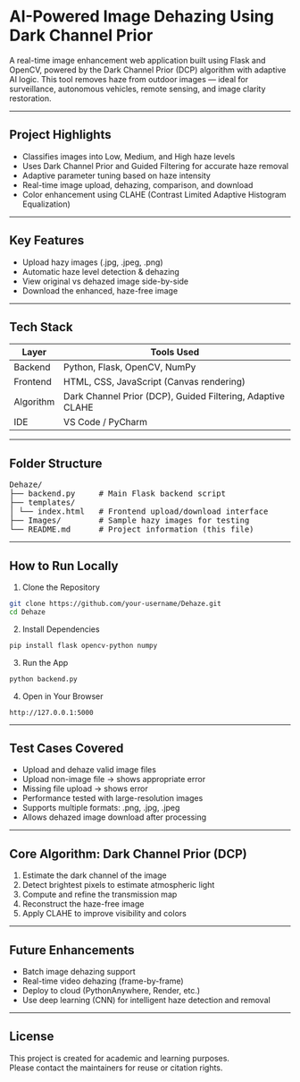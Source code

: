 # AI-Powered Image Dehazing Using Dark Channel Prior

A real-time image enhancement web application built using Flask and OpenCV, powered by the Dark Channel Prior (DCP) algorithm with adaptive AI logic. This tool removes haze from outdoor images — ideal for surveillance, autonomous vehicles, remote sensing, and image clarity restoration.

---

## Project Highlights

- Classifies images into Low, Medium, and High haze levels
- Uses Dark Channel Prior and Guided Filtering for accurate haze removal
- Adaptive parameter tuning based on haze intensity
- Real-time image upload, dehazing, comparison, and download
- Color enhancement using CLAHE (Contrast Limited Adaptive Histogram Equalization)

---

## Key Features

- Upload hazy images (.jpg, .jpeg, .png)
- Automatic haze level detection & dehazing
- View original vs dehazed image side-by-side
- Download the enhanced, haze-free image

---

## Tech Stack

| Layer        | Tools Used                                                 |
|--------------|------------------------------------------------------------|
| Backend      | Python, Flask, OpenCV, NumPy                               |
| Frontend     | HTML, CSS, JavaScript (Canvas rendering)                   |
| Algorithm    | Dark Channel Prior (DCP), Guided Filtering, Adaptive CLAHE |
| IDE          | VS Code / PyCharm                                          |

---

## Folder Structure
<pre>
Dehaze/
├── backend.py     # Main Flask backend script
├── templates/
│ └── index.html   # Frontend upload/download interface
├── Images/        # Sample hazy images for testing
└── README.md      # Project information (this file)
</pre>
---

## How to Run Locally

1. Clone the Repository
```bash
git clone https://github.com/your-username/Dehaze.git
cd Dehaze
```

2. Install Dependencies
```bash
pip install flask opencv-python numpy
```

3. Run the App
```bash
python backend.py
```

4. Open in Your Browser
```
http://127.0.0.1:5000
```

---

## Test Cases Covered

- Upload and dehaze valid image files
- Upload non-image file → shows appropriate error
- Missing file upload → shows error
- Performance tested with large-resolution images
- Supports multiple formats: .png, .jpg, .jpeg
- Allows dehazed image download after processing

---

## Core Algorithm: Dark Channel Prior (DCP)

1. Estimate the dark channel of the image
2. Detect brightest pixels to estimate atmospheric light
3. Compute and refine the transmission map
4. Reconstruct the haze-free image
5. Apply CLAHE to improve visibility and colors

---

## Future Enhancements

- Batch image dehazing support
- Real-time video dehazing (frame-by-frame)
- Deploy to cloud (PythonAnywhere, Render, etc.)
- Use deep learning (CNN) for intelligent haze detection and removal

---

## License

This project is created for academic and learning purposes.  
Please contact the maintainers for reuse or citation rights.
